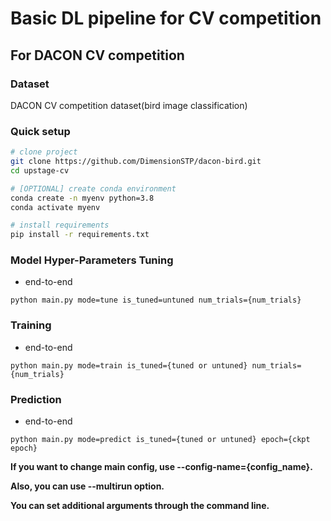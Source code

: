 # Basic DL pipeline for CV competition

## For DACON CV competition

### Dataset
DACON CV competition dataset(bird image classification)

### Quick setup

```bash
# clone project
git clone https://github.com/DimensionSTP/dacon-bird.git
cd upstage-cv

# [OPTIONAL] create conda environment
conda create -n myenv python=3.8
conda activate myenv

# install requirements
pip install -r requirements.txt
```

### Model Hyper-Parameters Tuning

* end-to-end
```shell
python main.py mode=tune is_tuned=untuned num_trials={num_trials}
```

### Training

* end-to-end
```shell
python main.py mode=train is_tuned={tuned or untuned} num_trials={num_trials}
```

### Prediction

* end-to-end
```shell
python main.py mode=predict is_tuned={tuned or untuned} epoch={ckpt epoch}
```

__If you want to change main config, use --config-name={config_name}.__

__Also, you can use --multirun option.__

__You can set additional arguments through the command line.__